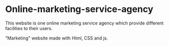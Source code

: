 # Online-marketing-service-agency
This website is one online marketing service agency which provide different facilities to their users.

"Marketing" website made with Html, CSS and js.
